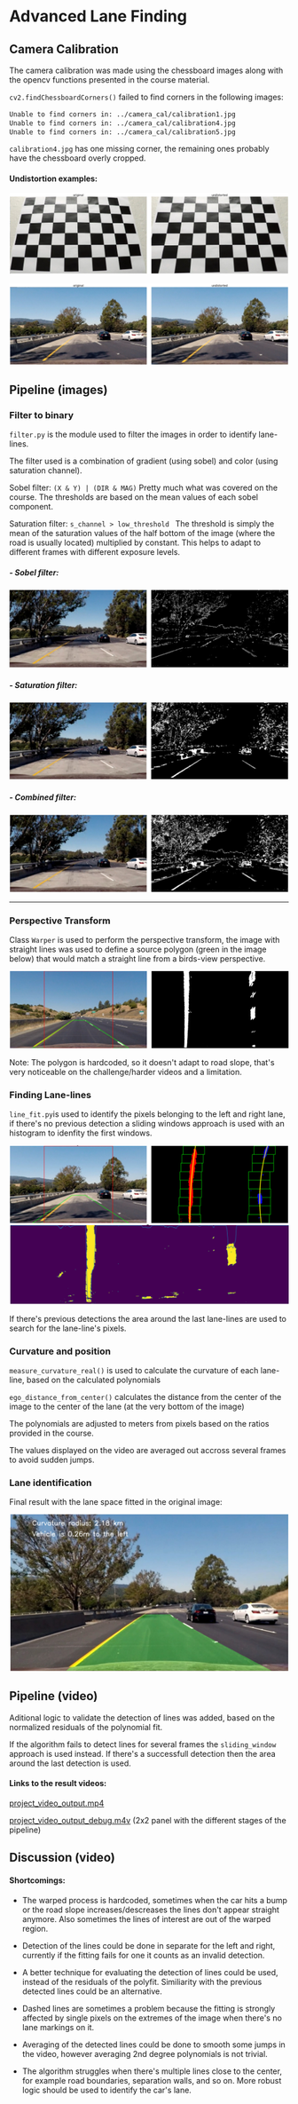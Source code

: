 # **Advanced Lane Finding** 


[//]: # (Image References)

[image1]: ./writeup_images/calibration3_undistort.png "chessboard_undistort"
[image2]: ./writeup_images/test4_undistort.png "road_undistort"  
[image3]: ./writeup_images/test5_sobel_final.png "filter_sobel"
[image4]: ./writeup_images/test5_hls.png "filter_hls"
[image5]: ./writeup_images/test5_final.png "filter_final"
[image6]: ./writeup_images/straight_lines1_warp.png "warp"
[image7]: ./writeup_images/test4_poly.png "histogram_poly"
[image8]: ./writeup_images/test4_hist.png "histogram"  
[image9]: ./writeup_images/test6_overlay.png "final_overlay"



## Camera Calibration

The camera calibration was made using the chessboard images along with the opencv functions presented in the course material.   
  
`cv2.findChessboardCorners()` failed to find corners in the following images: 

```
Unable to find corners in: ../camera_cal/calibration1.jpg
Unable to find corners in: ../camera_cal/calibration4.jpg
Unable to find corners in: ../camera_cal/calibration5.jpg
```  

`calibration4.jpg` has one missing corner, the remaining ones probably have the chessboard overly cropped.  

#### Undistortion examples:

![alt text][image1]

![alt text][image2]


## Pipeline (images)



### Filter to binary  

`filter.py` is the module used to filter the images in order to identify lane-lines.

The filter used is a combination of gradient (using sobel) and color (using saturation channel).
  
Sobel filter: `(X & Y) | (DIR & MAG)` Pretty much what was covered on the course. The thresholds are based on the mean values of each sobel component.
  
Saturation filter: `s_channel > low_threshold ` The threshold is simply the mean of the saturation values of the half bottom of the image (where the road is usually located) multiplied by constant. This helps to adapt to different frames with different exposure levels.   

##### - Sobel filter:  
![alt text][image3]

##### - Saturation filter:  
![alt text][image4]

##### - Combined filter:  
![alt text][image5]

---

### Perspective Transform  
  
Class `Warper` is used to perform the perspective transform, the image with straight lines was used to define a source polygon (green in the image below) that would match a straight line from a birds-view perspective.  
  
![alt text][image6]   

Note: The polygon is hardcoded, so it doesn't adapt to road slope, that's very noticeable on the challenge/harder videos and a limitation. 

### Finding Lane-lines  
  
`line_fit.py`is used to identify the pixels belonging to the left and right lane, if there's no previous detection a sliding windows approach is used with an histogram to idenfity the first windows.
  
![alt text][image7]
![alt text][image8]

If there's previous detections the area around the last lane-lines are used to search for the lane-line's pixels.

### Curvature and position  
  
`measure_curvature_real()` is used to calculate the curvature of each lane-line, based on the calculated polynomials

`ego_distance_from_center()` calculates the distance from the center of the image to the center of the lane (at the very bottom of the image)  
  
The polynomials are adjusted to meters from pixels based on the ratios provided in the course.

The values displayed on the video are averaged out accross several frames to avoid sudden jumps.

### Lane identification  
    
Final result with the lane space fitted in the original image:
  
  ![alt text][image9]

## Pipeline (video)


Aditional logic to validate the detection of lines was added, based on the normalized residuals of the polynomial fit.  
  
If the algorithm fails to detect lines for several frames the `sliding_window` approach is used instead. If there's a successfull detection then the area around the last detection is used.   

#### Links to the result videos:
  
[project\_video\_output.mp4](https://github.com/flsilves/CarND-Advanced-Lane-Lines/blob/master/linked_videos/project_video_output.mp4)


[project\_video\_output\_debug.m4v](https://github.com/flsilves/CarND-Advanced-Lane-Lines/blob/master/linked_videos/project_video_output_debug.m4v) (2x2 panel with the different stages of the pipeline)


## Discussion (video)
  
#### Shortcomings:  
    
  - The warped process is hardcoded, sometimes when the car hits a bump or the road slope increases/descreases the lines don't appear straight anymore. Also sometimes the lines of interest are out of the warped region.  

  - Detection of the lines could be done in separate for the left and right, currently if the fitting fails for one it counts as an invalid detection.  
   
  - A better technique for evaluating the detection of lines could be used, instead of the residuals of the polyfit. Similiarity with the previous detected lines could be an alternative.  
  
  - Dashed lines are sometimes a problem because the fitting is strongly affected by single pixels on the extremes of the image when there's no lane markings on it.  
  
  - Averaging of the detected lines could be done to smooth some jumps in the video, however averaging 2nd degree polynomials is not trivial.   
  
  - The algorithm struggles when there's multiple lines close to the center, for example road boundaries, separation walls, and so on. More robust logic should be used to identify the car's lane. 

